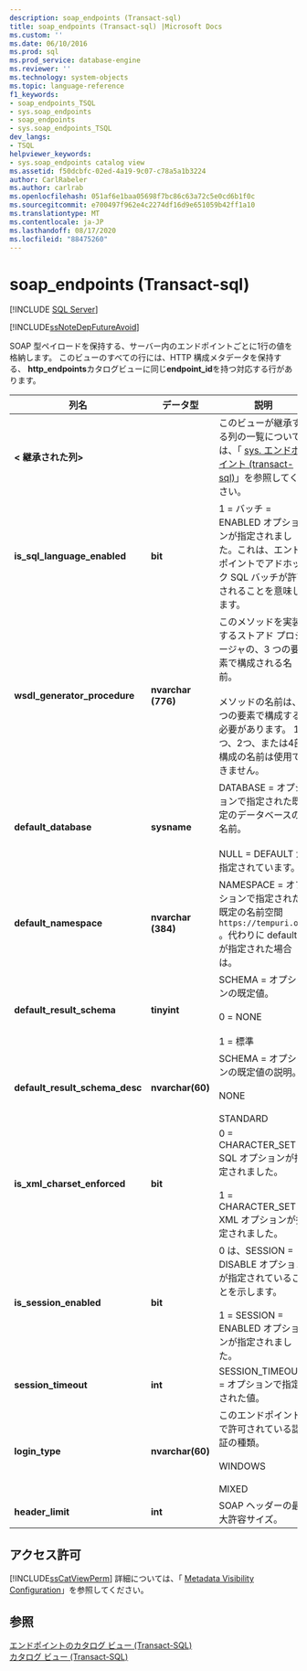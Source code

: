 ```yaml
---
description: soap_endpoints (Transact-sql)
title: soap_endpoints (Transact-sql) |Microsoft Docs
ms.custom: ''
ms.date: 06/10/2016
ms.prod: sql
ms.prod_service: database-engine
ms.reviewer: ''
ms.technology: system-objects
ms.topic: language-reference
f1_keywords:
- soap_endpoints_TSQL
- sys.soap_endpoints
- soap_endpoints
- sys.soap_endpoints_TSQL
dev_langs:
- TSQL
helpviewer_keywords:
- sys.soap_endpoints catalog view
ms.assetid: f50dcbfc-02ed-4a19-9c07-c78a5a1b3224
author: CarlRabeler
ms.author: carlrab
ms.openlocfilehash: 051af6e1baa05698f7bc86c63a72c5e0cd6b1f0c
ms.sourcegitcommit: e700497f962e4c2274df16d9e651059b42ff1a10
ms.translationtype: MT
ms.contentlocale: ja-JP
ms.lasthandoff: 08/17/2020
ms.locfileid: "88475260"
---
```

# <a name="syssoap_endpoints-transact-sql"></a>soap_endpoints (Transact-sql)
[!INCLUDE [SQL Server](../../includes/applies-to-version/sqlserver.md)]

  [!INCLUDE[ssNoteDepFutureAvoid](../../includes/ssnotedepfutureavoid-md.md)]  
  
 SOAP 型ペイロードを保持する、サーバー内のエンドポイントごとに1行の値を格納します。 このビューのすべての行には、HTTP 構成メタデータを保持する、 **http_endpoints**カタログビューに同じ**endpoint_id**を持つ対応する行があります。  
  
 
|列名|データ型|説明|  
|-----------------|---------------|-----------------|  
|**< 継承された列>**||このビューが継承する列の一覧については、「 [sys. エンドポイント &#40;transact-sql&#41;](../../relational-databases/system-catalog-views/sys-endpoints-transact-sql.md)」を参照してください。|  
|**is_sql_language_enabled**|**bit**|1 = バッチ = ENABLED オプションが指定されました。これは、エンドポイントでアドホック SQL バッチが許可されることを意味します。|  
|**wsdl_generator_procedure**|**nvarchar (776)**|このメソッドを実装するストアド プロシージャの、3 つの要素で構成される名前。<br /><br /> メソッドの名前は、3 つの要素で構成する必要があります。 1つ、2つ、または4部構成の名前は使用できません。|  
|**default_database**|**sysname**|DATABASE = オプションで指定された既定のデータベースの名前。<br /><br /> NULL = DEFAULT が指定されています。|  
|**default_namespace**|**nvarchar (384)**|NAMESPACE = オプションで指定された既定の名前空間 `https://tempuri.org` 。代わりに default が指定された場合は。|  
|**default_result_schema**|**tinyint**|SCHEMA = オプションの既定値。<br /><br /> 0 = NONE<br /><br /> 1 = 標準|  
|**default_result_schema_desc**|**nvarchar(60)**|SCHEMA = オプションの既定値の説明。<br /><br /> NONE<br /><br /> STANDARD|  
|**is_xml_charset_enforced**|**bit**|0 = CHARACTER_SET = SQL オプションが指定されました。<br /><br /> 1 = CHARACTER_SET = XML オプションが指定されました。|  
|**is_session_enabled**|**bit**|0 は、SESSION = DISABLE オプションが指定されていることを示します。<br /><br /> 1 = SESSION = ENABLED オプションが指定されました。|  
|**session_timeout**|**int**|SESSION_TIMEOUT = オプションで指定された値。|  
|**login_type**|**nvarchar(60)**|このエンドポイントで許可されている認証の種類。<br /><br /> WINDOWS<br /><br /> MIXED|  
|**header_limit**|**int**|SOAP ヘッダーの最大許容サイズ。|  
  
## <a name="permissions"></a>アクセス許可  
 [!INCLUDE[ssCatViewPerm](../../includes/sscatviewperm-md.md)] 詳細については、「 [Metadata Visibility Configuration](../../relational-databases/security/metadata-visibility-configuration.md)」を参照してください。  
  
## <a name="see-also"></a>参照  
 [エンドポイントのカタログ ビュー &#40;Transact-SQL&#41;](../../relational-databases/system-catalog-views/endpoints-catalog-views-transact-sql.md)   
 [カタログ ビュー &#40;Transact-SQL&#41;](../../relational-databases/system-catalog-views/catalog-views-transact-sql.md)  
  
  
